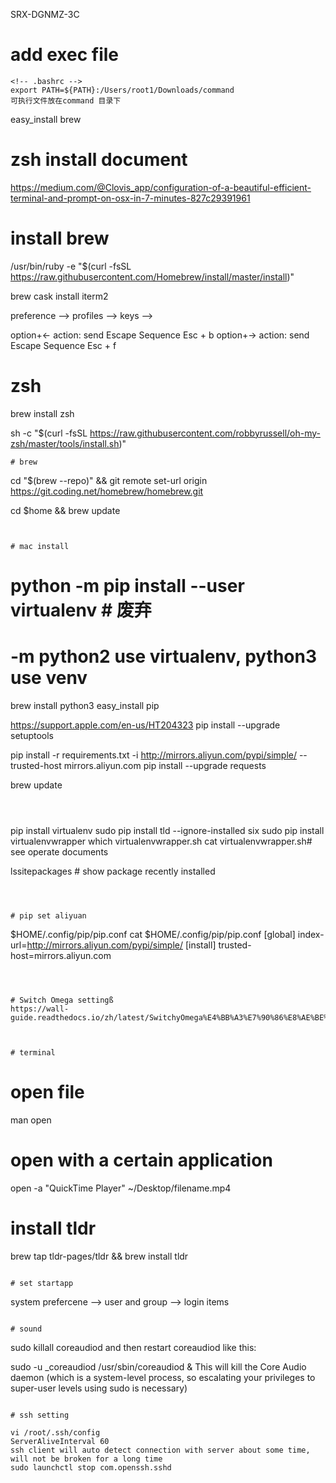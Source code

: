 SRX-DGNMZ-3C
# add exec file
```
<!-- .bashrc -->
export PATH=${PATH}:/Users/root1/Downloads/command
可执行文件放在command 目录下
```
easy_install brew

# zsh install document
https://medium.com/@Clovis_app/configuration-of-a-beautiful-efficient-terminal-and-prompt-on-osx-in-7-minutes-827c29391961

# install brew
/usr/bin/ruby -e "$(curl -fsSL https://raw.githubusercontent.com/Homebrew/install/master/install)"

brew cask install iterm2

preference --> profiles --> keys -->

  option+<- action: send Escape Sequence  Esc + b
  option+-> action: send Escape Sequence  Esc + f

# zsh
brew install zsh

sh -c "$(curl -fsSL
https://raw.githubusercontent.com/robbyrussell/oh-my-zsh/master/tools/install.sh)"
```
# brew
```
cd "$(brew --repo)" && git remote set-url origin https://git.coding.net/homebrew/homebrew.git

cd $home && brew update
```


# mac install

```
# python -m pip install --user virtualenv # 废弃
# -m python2 use virtualenv, python3 use venv

brew install python3
easy_install pip

https://support.apple.com/en-us/HT204323
pip install --upgrade setuptools

pip install -r requirements.txt  -i http://mirrors.aliyun.com/pypi/simple/ --trusted-host mirrors.aliyun.com
pip install --upgrade requests

brew update
```



```
pip install virtualenv
sudo pip install tld --ignore-installed six
sudo pip install virtualenvwrapper
which virtualenvwrapper.sh
cat virtualenvwrapper.sh# see operate documents

lssitepackages # show package recently installed
```



# pip set aliyuan

```
$HOME/.config/pip/pip.conf
cat $HOME/.config/pip/pip.conf
[global]
index-url=http://mirrors.aliyun.com/pypi/simple/
[install]
trusted-host=mirrors.aliyun.com
```



# Switch Omega settingß
https://wall-guide.readthedocs.io/zh/latest/SwitchyOmega%E4%BB%A3%E7%90%86%E8%AE%BE%E7%BD%AE.html



# terminal

```
# open file
man open
# open with a certain application
open -a "QuickTime Player" ~/Desktop/filename.mp4

# install tldr
brew tap tldr-pages/tldr && brew install tldr
```

# set startapp

```
system prefercene --> user and group --> login items
```

# sound
```
sudo killall coreaudiod
and then restart coreaudiod like this:

sudo -u _coreaudiod /usr/sbin/coreaudiod &
This will kill the Core Audio daemon (which is a system-level process, so escalating your privileges to super-user levels using sudo is necessary)
```

# ssh setting

vi /root/.ssh/config
ServerAliveInterval 60
ssh client will auto detect connection with server about some time, will not be broken for a long time
sudo launchctl stop com.openssh.sshd
